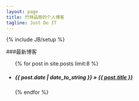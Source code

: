 ```yaml
---
layout: page
title: 竹林品雨的个人博客
tagline: Just Do IT
---
```

{% include JB/setup %}

###最新博客

<ul class="posts">
  {% for post in site.posts limit:8 %}
    <li><h5><span>{{ post.date | date_to_string }}</span> &raquo; <a href="{{ BASE_PATH }}{{ post.url }}">{{ post.title }}</a></h5></li>
  {% endfor %}
</ul>



